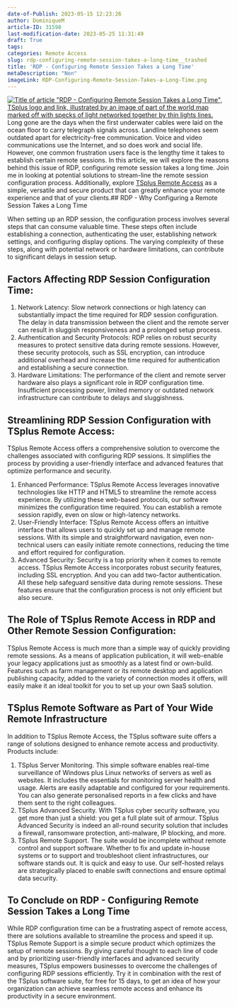 ```yaml
---
date-of-Publish: 2023-05-15 12:23:26
author: DominiqueM
article-ID: 31598
last-modification-date: 2023-05-25 11:31:49
draft: True
tags: 
categories: Remote Access
slug: rdp-configuring-remote-session-takes-a-long-time__trashed
title: 'RDP - Configuring Remote Session Takes a Long Time'
metaDescription: "Non"
imageLink: RDP-Configuring-Remote-Session-Takes-a-Long-Time.png
---
```

[![Title of article "RDP - Configuring Remote Session Takes a Long Time", TSplus logo and link, illustrated by an image of part of the world map marked off with specks of light networked together by thin lights lines.](/images/RDP-Configuring-Remote-Session-Takes-a-Long-Time.png)](https://tsplus.net/remote-access/) 
 Long gone are the days when the first underwater cables were laid on the ocean floor to carry telegraph signals across. Landline telephones seem outdated apart for electricity-free communication. Voice and video communications use the Internet, and so does work and social life. However, one common frustration users face is the lengthy time it takes to establish certain remote sessions.
In this article, we will explore the reasons behind this issue of RDP, configuring remote session takes a long time. Join me in looking at potential solutions to stream-line the remote session configuration process. Additionally, explore [TSplus Remote Access](https://tsplus.net/remote-access/) as a simple, versatile and secure product that can greatly enhance your remote experience and that of your clients.## RDP - Why Configuring a Remote Session Takes a Long Time


When setting up an RDP session, the configuration process involves several steps that can consume valuable time. These steps often include establishing a connection, authenticating the user, establishing network settings, and configuring display options. The varying complexity of these steps, along with potential network or hardware limitations, can contribute to significant delays in session setup.


## Factors Affecting RDP Session Configuration Time:


1. Network Latency: Slow network connections or high latency can substantially impact the time required for RDP session configuration. The delay in data transmission between the client and the remote server can result in sluggish responsiveness and a prolonged setup process.
2. Authentication and Security Protocols: RDP relies on robust security measures to protect sensitive data during remote sessions. However, these security protocols, such as SSL encryption, can introduce additional overhead and increase the time required for authentication and establishing a secure connection.
3. Hardware Limitations: The performance of the client and remote server hardware also plays a significant role in RDP configuration time. Insufficient processing power, limited memory or outdated network infrastructure can contribute to delays and sluggishness.


## Streamlining RDP Session Configuration with TSplus Remote Access:


TSplus Remote Access offers a comprehensive solution to overcome the challenges associated with configuring RDP sessions. It simplifies the process by providing a user-friendly interface and advanced features that optimize performance and security.


1. Enhanced Performance: TSplus Remote Access leverages innovative technologies like HTTP and HTML5 to streamline the remote access experience. By utilizing these web-based protocols, our software minimizes the configuration time required. You can establish a remote session rapidly, even on slow or high-latency networks.
2. User-Friendly Interface: TSplus Remote Access offers an intuitive interface that allows users to quickly set up and manage remote sessions. With its simple and straightforward navigation, even non-technical users can easily initiate remote connections, reducing the time and effort required for configuration.
3. Advanced Security: Security is a top priority when it comes to remote access. TSplus Remote Access incorporates robust security features, including SSL encryption. And you can add two-factor authentication. All these help safeguard sensitive data during remote sessions. These features ensure that the configuration process is not only efficient but also secure.


## The Role of TSplus Remote Access in RDP and Other Remote Session Configuration:


TSplus Remote Access is much more than a simple way of quickly providing remote sessions. As a means of application publication, it will web-enable your legacy applications just as smoothly as a latest find or own-build. Features such as farm management or its remote desktop and application publishing capacity, added to the variety of connection modes it offers, will easily make it an ideal toolkit for you to set up your own SaaS solution.


## TSplus Remote Software as Part of Your Wide Remote Infrastructure


In addition to TSplus Remote Access, the TSplus software suite offers a range of solutions designed to enhance remote access and productivity. Products include:


1. TSplus Server Monitoring. This simple software enables real-time surveillance of Windows plus Linux networks of servers as well as websites. It includes the essentials for monitoring server health and usage. Alerts are easily adaptable and configured for your requirements. You can also generate personalised reports in a few clicks and have them sent to the right colleagues.
2. TSplus Advanced Security. With TSplus cyber security software, you get more than just a shield: you get a full plate suit of armour. TSplus Advanced Security is indeed an all-round security solution that includes a firewall, ransomware protection, anti-malware, IP blocking, and more.
3. TSplus Remote Support. The suite would be incomplete without remote control and support software. Whether to fix and update in-house systems or to support and troubleshoot client infrastructures, our software stands out. It is quick and easy to use. Our self-hosted relays are strategically placed to enable swift connections and ensure optimal data security.


## To Conclude on RDP - Configuring Remote Session Takes a Long Time


While RDP configuration time can be a frustrating aspect of remote access, there are solutions available to streamline the process and speed it up. TSplus Remote Support is a simple secure product which optimizes the setup of remote sessions. By giving careful thought to each line of code and by prioritizing user-friendly interfaces and advanced security measures, TSplus empowers businesses to overcome the challenges of configuring RDP sessions efficiently. Try it in combination with the rest of the TSplus software suite, for free for 15 days, to get an idea of how your organization can achieve seamless remote access and enhance its productivity in a secure environment.


